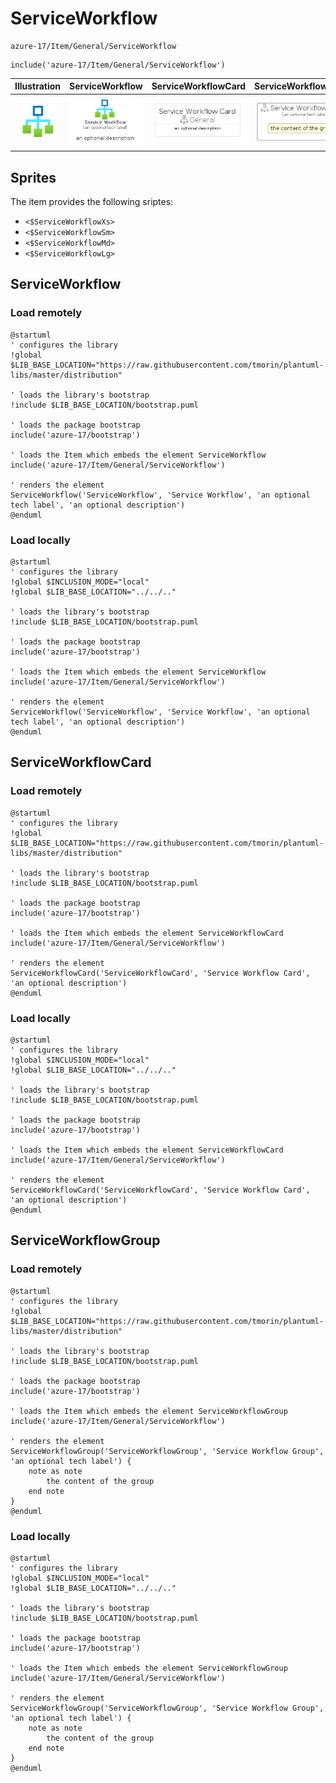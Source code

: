 # ServiceWorkflow


```text
azure-17/Item/General/ServiceWorkflow
```

```text
include('azure-17/Item/General/ServiceWorkflow')
```



| Illustration | ServiceWorkflow | ServiceWorkflowCard | ServiceWorkflowGroup |
| :---: | :---: | :---: | :---: |
| ![illustration for Illustration](../../../azure-17/Item/General/ServiceWorkflow.png) | ![illustration for ServiceWorkflow](../../../azure-17/Item/General/ServiceWorkflow.Local.png) | ![illustration for ServiceWorkflowCard](../../../azure-17/Item/General/ServiceWorkflowCard.Local.png) | ![illustration for ServiceWorkflowGroup](../../../azure-17/Item/General/ServiceWorkflowGroup.Local.png) |



## Sprites
The item provides the following sriptes:

- `<$ServiceWorkflowXs>`
- `<$ServiceWorkflowSm>`
- `<$ServiceWorkflowMd>`
- `<$ServiceWorkflowLg>`





## ServiceWorkflow

### Load remotely
```plantuml
@startuml
' configures the library
!global $LIB_BASE_LOCATION="https://raw.githubusercontent.com/tmorin/plantuml-libs/master/distribution"

' loads the library's bootstrap
!include $LIB_BASE_LOCATION/bootstrap.puml

' loads the package bootstrap
include('azure-17/bootstrap')

' loads the Item which embeds the element ServiceWorkflow
include('azure-17/Item/General/ServiceWorkflow')

' renders the element
ServiceWorkflow('ServiceWorkflow', 'Service Workflow', 'an optional tech label', 'an optional description')
@enduml
```

### Load locally
```plantuml
@startuml
' configures the library
!global $INCLUSION_MODE="local"
!global $LIB_BASE_LOCATION="../../.."

' loads the library's bootstrap
!include $LIB_BASE_LOCATION/bootstrap.puml

' loads the package bootstrap
include('azure-17/bootstrap')

' loads the Item which embeds the element ServiceWorkflow
include('azure-17/Item/General/ServiceWorkflow')

' renders the element
ServiceWorkflow('ServiceWorkflow', 'Service Workflow', 'an optional tech label', 'an optional description')
@enduml
```

## ServiceWorkflowCard

### Load remotely
```plantuml
@startuml
' configures the library
!global $LIB_BASE_LOCATION="https://raw.githubusercontent.com/tmorin/plantuml-libs/master/distribution"

' loads the library's bootstrap
!include $LIB_BASE_LOCATION/bootstrap.puml

' loads the package bootstrap
include('azure-17/bootstrap')

' loads the Item which embeds the element ServiceWorkflowCard
include('azure-17/Item/General/ServiceWorkflow')

' renders the element
ServiceWorkflowCard('ServiceWorkflowCard', 'Service Workflow Card', 'an optional description')
@enduml
```

### Load locally
```plantuml
@startuml
' configures the library
!global $INCLUSION_MODE="local"
!global $LIB_BASE_LOCATION="../../.."

' loads the library's bootstrap
!include $LIB_BASE_LOCATION/bootstrap.puml

' loads the package bootstrap
include('azure-17/bootstrap')

' loads the Item which embeds the element ServiceWorkflowCard
include('azure-17/Item/General/ServiceWorkflow')

' renders the element
ServiceWorkflowCard('ServiceWorkflowCard', 'Service Workflow Card', 'an optional description')
@enduml
```

## ServiceWorkflowGroup

### Load remotely
```plantuml
@startuml
' configures the library
!global $LIB_BASE_LOCATION="https://raw.githubusercontent.com/tmorin/plantuml-libs/master/distribution"

' loads the library's bootstrap
!include $LIB_BASE_LOCATION/bootstrap.puml

' loads the package bootstrap
include('azure-17/bootstrap')

' loads the Item which embeds the element ServiceWorkflowGroup
include('azure-17/Item/General/ServiceWorkflow')

' renders the element
ServiceWorkflowGroup('ServiceWorkflowGroup', 'Service Workflow Group', 'an optional tech label') {
    note as note
        the content of the group
    end note
}
@enduml
```

### Load locally
```plantuml
@startuml
' configures the library
!global $INCLUSION_MODE="local"
!global $LIB_BASE_LOCATION="../../.."

' loads the library's bootstrap
!include $LIB_BASE_LOCATION/bootstrap.puml

' loads the package bootstrap
include('azure-17/bootstrap')

' loads the Item which embeds the element ServiceWorkflowGroup
include('azure-17/Item/General/ServiceWorkflow')

' renders the element
ServiceWorkflowGroup('ServiceWorkflowGroup', 'Service Workflow Group', 'an optional tech label') {
    note as note
        the content of the group
    end note
}
@enduml
```

